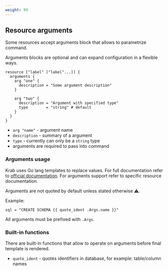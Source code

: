 ```yaml
---
weight: 99
---
```


## Resource arguments

Some resources accept arguments block that allows to parametrize command.

Arguments blocks are optional and can expand configuration in a flexible ways.

```hcl
resource ["label" ["label"...]] {
  arguments {
    arg "one" {
      description = "Some argument description"
    }

    arg "two" {
      description = "Argument with specified type"
      type        = "string" # default
    }
  }
}
```

- `arg "name"` - argument name
- `description` - summary of a argument 
- `type` - currently can only be a `string` type
- arguments are required to pass into command

### Arguments usage

Krab uses Go lang templates to replace values. For full documentation refer to [official documentation](https://pkg.go.dev/text/template).
For arguments support refer to specific resource documentation.

Arguments are not quoted by default unless stated otherwise ⚠️.

Example:

```
sql = "CREATE SCHEMA {{ quote_ident .Args.name }}"
```

All arguments must be prefixed with `.Args`.


### Built-in functions

There are built-in functions that allow to operate on arguments before final template is rendered.

- `quote_ident` - quotes identifiers in database, for example: table/column names 

